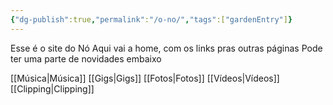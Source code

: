 ```yaml
---
{"dg-publish":true,"permalink":"/o-no/","tags":["gardenEntry"]}
---
```


Esse é o site do Nó
Aqui vai a home, com os links pras outras páginas
Pode ter uma parte de novidades embaixo

[[Música\|Música]]
[[Gigs\|Gigs]]
[[Fotos\|Fotos]]
[[Vídeos\|Vídeos]]
[[Clipping\|Clipping]]
